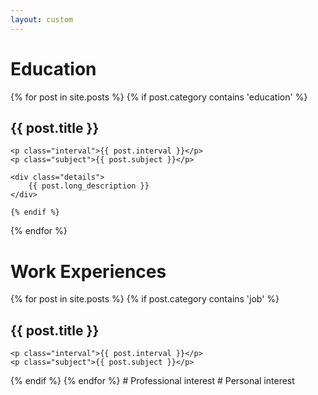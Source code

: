 ```yaml
---
layout: custom
---
```



# Education
{% for post in site.posts %}
    {% if post.category contains 'education' %}

<div class="section">
    <h2>{{ post.title }}</h2>

    <p class="interval">{{ post.interval }}</p>
    <p class="subject">{{ post.subject }}</p>

    <div class="details">
        {{ post.long_description }}
    </div>
</div>

    {% endif %}
{% endfor %}
# Work Experiences
{% for post in site.posts %}
    {% if post.category contains 'job' %}
<div class="section">
    <h2>{{ post.title }}</h2>

    <p class="interval">{{ post.interval }}</p>
    <p class="subject">{{ post.subject }}</p>
</div>
    {% endif %}
{% endfor %}
# Professional interest
# Personal interest

